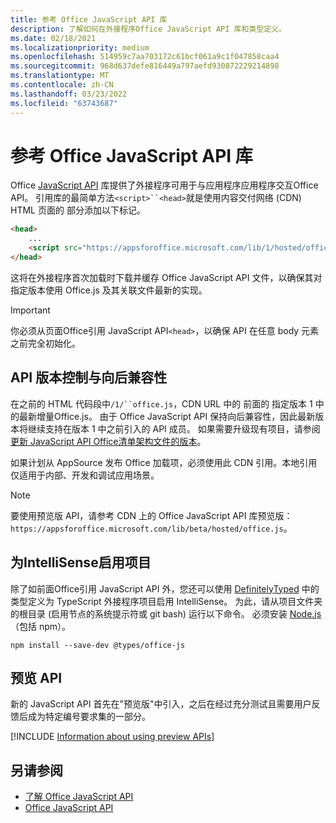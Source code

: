 ```yaml
---
title: 参考 Office JavaScript API 库
description: 了解如何在外接程序Office JavaScript API 库和类型定义。
ms.date: 02/18/2021
ms.localizationpriority: medium
ms.openlocfilehash: 514959c7aa703172c61bcf061a9c1f047858caa4
ms.sourcegitcommit: 968d637defe816449a797aefd930872229214898
ms.translationtype: MT
ms.contentlocale: zh-CN
ms.lasthandoff: 03/23/2022
ms.locfileid: "63743687"
---
```

# <a name="referencing-the-office-javascript-api-library"></a>参考 Office JavaScript API 库

Office [JavaScript API](../reference/javascript-api-for-office.md) 库提供了外接程序可用于与应用程序应用程序交互Office API。 引用库的最简单方法`<script>``<head>`就是使用内容交付网络 (CDN) HTML 页面的 部分添加以下标记。

```html
<head>
    ...
    <script src="https://appsforoffice.microsoft.com/lib/1/hosted/office.js" type="text/javascript"></script>
</head>
```

这将在外接程序首次加载时下载并缓存 Office JavaScript API 文件，以确保其对指定版本使用 Office.js 及其关联文件最新的实现。

> [!IMPORTANT]
> 你必须从页面Office引用 JavaScript API`<head>`，以确保 API 在任意 body 元素之前完全初始化。

## <a name="api-versioning-and-backward-compatibility"></a>API 版本控制与向后兼容性

在之前的 HTML 代码段中`/1/``office.js`，CDN URL 中的 前面的 指定版本 1 中的最新增量Office.js。 由于 Office JavaScript API 保持向后兼容性，因此最新版本将继续支持在版本 1 中之前引入的 API 成员。 如果需要升级现有项目，请参阅[更新 JavaScript API Office清单架构文件的版本](update-your-javascript-api-for-office-and-manifest-schema-version.md)。 

如果计划从 AppSource 发布 Office 加载项，必须使用此 CDN 引用。本地引用仅适用于内部、开发和调试应用场景。

> [!NOTE]
> 要使用预览版 API，请参考 CDN 上的 Office JavaScript API 库预览版：`https://appsforoffice.microsoft.com/lib/beta/hosted/office.js`。

## <a name="enabling-intellisense-for-a-typescript-project"></a>为IntelliSense启用项目

除了如前面Office引用 JavaScript API 外，您还可以使用 [DefinitelyTyped](https://github.com/DefinitelyTyped/DefinitelyTyped/tree/master/types/office-js) 中的类型定义为 TypeScript 外接程序项目启用 IntelliSense。 为此，请从项目文件夹的根目录 (启用节点的系统提示符或 git bash) 运行以下命令。 必须安装 [Node.js](https://nodejs.org)（包括 npm）。

```command&nbsp;line
npm install --save-dev @types/office-js
```

## <a name="preview-apis"></a>预览 API

新的 JavaScript API 首先在"预览版"中引入，之后在经过充分测试且需要用户反馈后成为特定编号要求集的一部分。

[!INCLUDE [Information about using preview APIs](../includes/using-preview-apis-host.md)]

## <a name="see-also"></a>另请参阅

- [了解 Office JavaScript API](understanding-the-javascript-api-for-office.md)
- [Office JavaScript API](../reference/javascript-api-for-office.md)
